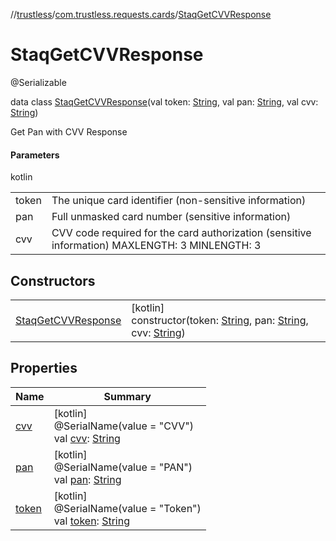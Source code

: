 //[trustless](../../../index.md)/[com.trustless.requests.cards](../index.md)/[StaqGetCVVResponse](index.md)

# StaqGetCVVResponse

@Serializable

data class [StaqGetCVVResponse](index.md)(val token: [String](https://kotlinlang.org/api/latest/jvm/stdlib/kotlin/-string/index.html), val pan: [String](https://kotlinlang.org/api/latest/jvm/stdlib/kotlin/-string/index.html), val cvv: [String](https://kotlinlang.org/api/latest/jvm/stdlib/kotlin/-string/index.html))

Get Pan with CVV Response

#### Parameters

kotlin

| | |
|---|---|
| token | The unique card identifier (non-sensitive information) |
| pan | Full unmasked card number (sensitive information) |
| cvv | CVV code required for the card authorization (sensitive information) MAXLENGTH: 3 MINLENGTH: 3 |

## Constructors

| | |
|---|---|
| [StaqGetCVVResponse](-staq-get-c-v-v-response.md) | [kotlin]<br>constructor(token: [String](https://kotlinlang.org/api/latest/jvm/stdlib/kotlin/-string/index.html), pan: [String](https://kotlinlang.org/api/latest/jvm/stdlib/kotlin/-string/index.html), cvv: [String](https://kotlinlang.org/api/latest/jvm/stdlib/kotlin/-string/index.html)) |

## Properties

| Name | Summary |
|---|---|
| [cvv](cvv.md) | [kotlin]<br>@SerialName(value = &quot;CVV&quot;)<br>val [cvv](cvv.md): [String](https://kotlinlang.org/api/latest/jvm/stdlib/kotlin/-string/index.html) |
| [pan](pan.md) | [kotlin]<br>@SerialName(value = &quot;PAN&quot;)<br>val [pan](pan.md): [String](https://kotlinlang.org/api/latest/jvm/stdlib/kotlin/-string/index.html) |
| [token](token.md) | [kotlin]<br>@SerialName(value = &quot;Token&quot;)<br>val [token](token.md): [String](https://kotlinlang.org/api/latest/jvm/stdlib/kotlin/-string/index.html) |
